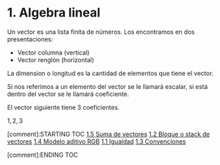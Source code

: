 # 1. Algebra lineal

Un vector es una lista finita de números. Los encontramos en dos
presentaciones:

-   Vector columna (vertical)
-   Vector renglón (horizontal)

La dimension o longitud es la cantidad de elementos que tiene el vector.

Si nos referimos a un elemento del vector se le llamará escalar, si está
dentro del vector se le llamará coeficiente.

El vector siguiente tiene 3 coeficientes.

1, 2, 3


[comment]:STARTING TOC
[1.5 Suma de vectores](<./content/1.5 Suma de vectores.md>)
[1.2 Bloque o stack de vectores](<./content/1.2 Bloque o stack de vectores.md>)
[1.4 Modelo aditivo RGB](<./content/1.4 Modelo aditivo RGB.md>)
[1.1 Igualdad](<./content/1.1 Igualdad.md>)
[1.3 Convenciones](<./content/1.3 Convenciones.md>)

[comment]:ENDING TOC